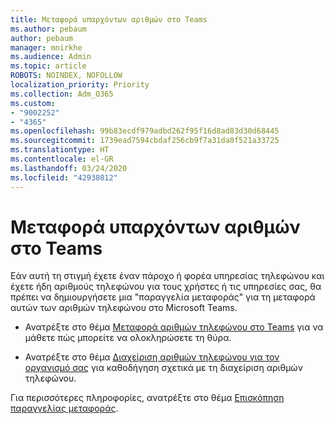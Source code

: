 ```yaml
---
title: Μεταφορά υπαρχόντων αριθμών στο Teams
ms.author: pebaum
author: pebaum
manager: mnirkhe
ms.audience: Admin
ms.topic: article
ROBOTS: NOINDEX, NOFOLLOW
localization_priority: Priority
ms.collection: Adm_O365
ms.custom:
- "9002252"
- "4365"
ms.openlocfilehash: 99b83ecdf979adbd262f95f16d8ad83d30d68445
ms.sourcegitcommit: 1739ead7594cbdaf256cb9f7a31da8f521a33725
ms.translationtype: HT
ms.contentlocale: el-GR
ms.lasthandoff: 03/24/2020
ms.locfileid: "42938012"
---
```

# <a name="port-existing-numbers-to-teams"></a>Μεταφορά υπαρχόντων αριθμών στο Teams

Εάν αυτή τη στιγμή έχετε έναν πάροχο ή φορέα υπηρεσίας τηλεφώνου και έχετε ήδη αριθμούς τηλεφώνου για τους χρήστες ή τις υπηρεσίες σας, θα πρέπει να δημιουργήσετε μια "παραγγελία μεταφοράς" για τη μεταφορά αυτών των αριθμών τηλεφώνου στο Microsoft Teams.

- Ανατρέξτε στο θέμα [Μεταφορά αριθμών τηλεφώνου στο Teams](https://docs.microsoft.com/microsoftteams/phone-number-calling-plans/transfer-phone-numbers-to-teams) για να μάθετε πώς μπορείτε να ολοκληρώσετε τη θύρα. 

- Ανατρέξτε στο θέμα [Διαχείριση αριθμών τηλεφώνου για τον οργανισμό σας](https://docs.microsoft.com/microsoftteams/manage-phone-numbers-for-your-organization/manage-phone-numbers-for-your-organization) για καθοδήγηση σχετικά με τη διαχείριση αριθμών τηλεφώνου. 

Για περισσότερες πληροφορίες, ανατρέξτε στο θέμα [Επισκόπηση παραγγελίας μεταφοράς](https://docs.microsoft.com/MicrosoftTeams/phone-number-calling-plans/port-order-overview). 

